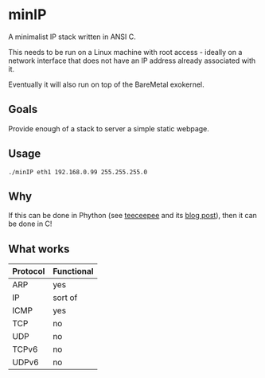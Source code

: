 minIP
========

A minimalist IP stack written in ANSI C.

This needs to be run on a Linux machine with root access - ideally on a network interface that does not have an IP address already associated with it.

Eventually it will also run on top of the BareMetal exokernel.

Goals
--------

Provide enough of a stack to server a simple static webpage.

Usage
--------

	./minIP eth1 192.168.0.99 255.255.255.0

Why
--------

If this can be done in Phython (see [teeceepee](https://github.com/jvns/teeceepee) and its [blog post](http://jvns.ca/blog/2014/08/12/what-happens-if-you-write-a-tcp-stack-in-python/)), then it can be done in C!

What works
--------

Protocol | Functional 
-----|-----
ARP | yes
IP | sort of
ICMP | yes
TCP | no
UDP | no
TCPv6 | no
UDPv6 | no